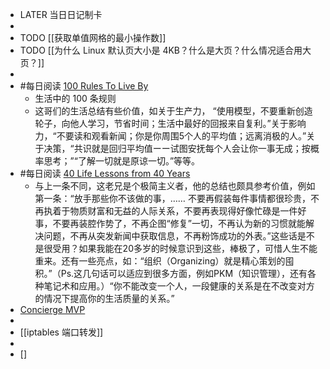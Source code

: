 - LATER  当日日记制卡
-
- TODO [[获取单值网格的最小操作数]]
- TODO [[为什么 Linux 默认页大小是 4KB？什么是大页？什么情况适合用大页？]]
-
- #每日阅读 [100 Rules To Live By](https://druriley.com/100-rules-2020/)
	- 生活中的 100 条规则
	- 这哥们的生活总结有些价值，如关于生产力， “使用模型，不要重新创造轮子，向他人学习，节省时间；生活中最好的回报来自复利。”关于影响力，“不要读和观看新闻；你是你周围5个人的平均值；远离消极的人。”关于决策，“共识就是回归平均值ーー试图安抚每个人会让你一事无成；按概率思考；”“了解一切就是原谅一切。”等等。
- #每日阅读 [40 Life Lessons from 40 Years](https://www.theminimalists.com/40lessons/)
	- 与上一条不同，这老兄是个极简主义者，他的总结也颇具参考价值，例如第一条：“放手那些你不该做的事，…… 不要再假装每件事情都很珍贵，不再执着于物质财富和无益的人际关系，不要再表现得好像忙碌是一件好事，不要再装腔作势了，不再企图“修复”一切，不再认为新的习惯就能解决问题，不再从突发新闻中获取信息，不再粉饰成功的外表。”这些话是不是很受用？如果我能在20多岁的时候意识到这些，棒极了，可惜人生不能重来。还有一些亮点，如：“组织（Organizing）就是精心策划的囤积。”（Ps.这几句话可以适应到很多方面，例如PKM（知识管理），还有各种笔记术和应用。）“你不能改变一个人，一段健康的关系是在不改变对方的情况下提高你的生活质量的关系。”
- [Concierge MVP](https://www.shortform.com/blog/concierge-mvp/)
-
- [[iptables 端口转发]]
-
- []